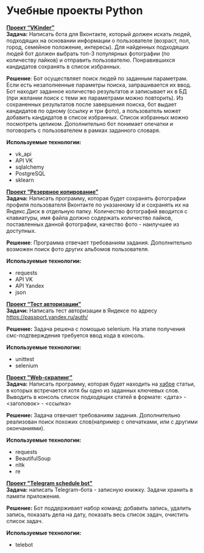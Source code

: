 # Учебные проекты Python

[**Проект “VKinder”**](https://github.com/headsoft-mikhail/portfolio/tree/master/Python/netology_adpy_qualification)  
**Задача:** Написать бота для Вконтакте, который должен искать людей, подходящих на основании информации о пользователе (возраст, пол, город, семейное положение, интересы). Для  найденных подходящих людей бот должен выбрать топ-3 популярных фотографии (по количеству лайков) и отправить пользователю. Понравившихся кандидатов сохранять в список избранных.  
  
**Решение**: Бот осуществляет поиск людей по заданным параметрам. Если есть незаполненные параметры поиска, запрашивается их ввод. Бот находит заданное количество результатов и записывает их в БД (при желании поиск с теми же параметрами можно повторить). Из сохраненных результатов после завершения поиска, бот выдает кандидатов по одному (ссылку и три фото), а пользователь может добавить кандидатов в список избранных. Список избранных можно посмотреть целиком. Дополнительно бот понимает опечатки и поговорить с пользователем в рамках заданного словаря.    
  
**Используемые технологии:** 
- vk_api
- API VK
- sqlalchemy 
- PostgreSQL
- sklearn

[**Проект “Резервное копирование”**](https://github.com/headsoft-mikhail/portfolio/tree/master/Python/netology_python_beginner_qualifiction)  
**Задача:** Написать программу, которая будет сохранять фотографии профиля пользователя Вконтакте по указанному id и сохранять их на Яндекс.Диск в отдельную папку. Количество фотографий вводится с клавиатуры, имя файла должно содержать количество лайков, поставленных данной фотографии, качество фото - наилучшее из доступных.  
  
**Решение**: Программа отвечает требованиям задания. Дополнительно возможен поиск фото других альбомов пользователя.

**Используемые технологии:** 
- requests 
- API VK
- API Yandex 
- json

[**Проект “Тест авторизации”**](https://github.com/headsoft-mikhail/portfolio/tree/master/Python/test_ya_passport_login)  
**Задачи:** Написать тест авторизации в Яндексе по адресу https://passport.yandex.ru/auth/  
  
**Решение:** Задача решена с помощью selenium. На этапе получения смс-подтверждения требуется ввод кода в консоль.

**Используемые технологии:** 
- unittest
- selenium

[**Проект "Web-скрапинг"**](https://github.com/headsoft-mikhail/portfolio/tree/master/Python/web-scraping)  
**Задача:** Написать программу, которая будет находить на [хабре](https://habr.com/) статьи, в которых встречается хотя бы одно из заданных ключевых слов. Выводить в консоль список подходящих статей в формате: <дата> - <заголовок> - <ссылка>    
  
**Решение:** Задача отвечает требованиям задания. Дополнительно реализован поиск похожих слов(например с опечатками, или с другими окончаниями).
  
**Используемые технологии:** 
- requests 
- BeautifulSoup
- nltk
- re

[**Проект "Telegram schedule bot"**](https://github.com/headsoft-mikhail/portfolio/tree/master/Python/telegram_ML_bot)  
**Задача:** написать Telegram-бота - записную книжку. Задачи хранить в памяти приложения.
  
**Решение:** Бот поддерживает набор команд: добавить запись, удалить запись, показать дела на дату, показать весь список задач, очистить список задач. 

**Используемые технологии:** 
- telebot
